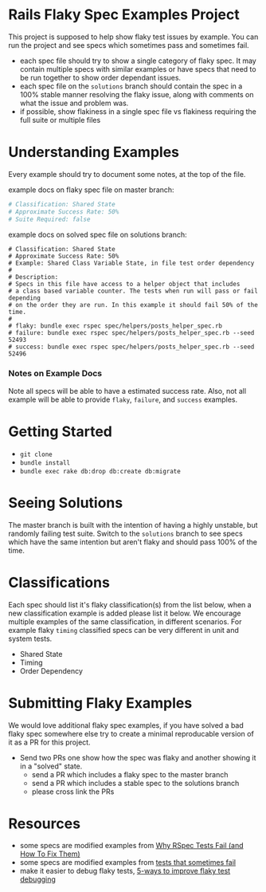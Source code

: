 # Rails Flaky Spec Examples Project

This project is supposed to help show flaky test issues by example. You can run the project and see specs which sometimes pass and sometimes fail. 

* each spec file should try to show a single category of flaky spec. It may contain multiple specs with similar examples or have specs that need to be run together to show order dependant issues.
* each spec file on the `solutions` branch should contain the spec in a 100% stable manner resolving the flaky issue, along with comments on what the issue and problem was.
* if possible, show flakiness in a single spec file vs flakiness requiring the full suite or multiple files

# Understanding Examples

Every example should try to document some notes, at the top of the file.

example docs on flaky spec file on master branch:

```ruby
# Classification: Shared State
# Approximate Success Rate: 50%
# Suite Required: false
```

example docs on solved spec file on solutions branch:

```
# Classification: Shared State
# Approximate Success Rate: 50%
# Example: Shared Class Variable State, in file test order dependency
#
# Description:
# Specs in this file have access to a helper object that includes
# a class based variable counter. The tests when run will pass or fail depending
# on the order they are run. In this example it should fail 50% of the time.
#
# flaky: bundle exec rspec spec/helpers/posts_helper_spec.rb
# failure: bundle exec rspec spec/helpers/posts_helper_spec.rb --seed 52493
# success: bundle exec rspec spec/helpers/posts_helper_spec.rb --seed 52496
```

### Notes on Example Docs

Note all specs will be able to have a estimated success rate. Also, not all example will be able to provide `flaky`, `failure`, and `success` examples.

# Getting Started

* `git clone`
* `bundle install`
* `bundle exec rake db:drop db:create db:migrate`

# Seeing Solutions

The master branch is built with the intention of having a highly unstable, but randomly failing test suite. Switch to the `solutions` branch to see specs which have the same intention but aren't flaky and should pass 100% of the time.

# Classifications

Each spec should list it's flaky classification(s) from the list below, when a new classification example is added please list it below. We encourage multiple examples of the same classification, in different scenarios. For example flaky `timing` classified specs can be very different in unit and system tests.

* Shared State
* Timing
* Order Dependency

# Submitting Flaky Examples

We would love additional flaky spec examples, if you have solved a bad flaky spec somewhere else try to create a minimal reproducable version of it as a PR for this project.

* Send two PRs one show how the spec was flaky and another showing it in a "solved" state.
	* send a PR which includes a flaky spec to the master branch
	* send a PR which includes a stable spec to the solutions branch
	* please cross link the PRs

# Resources

* some specs are modified examples from [Why RSpec Tests Fail (and How To Fix Them)](https://medium.com/better-programming/why-rspec-tests-fail-and-how-to-fix-them-402f1c7dce16)
* some specs are modified examples from [tests that sometimes fail](https://samsaffron.com/archive/2019/05/15/tests-that-sometimes-fail)
* make it easier to debug flaky tests, [5-ways to improve flaky test debugging](https://building.buildkite.com/5-ways-weve-improved-flakey-test-debugging-4b3cfb9f27c8)